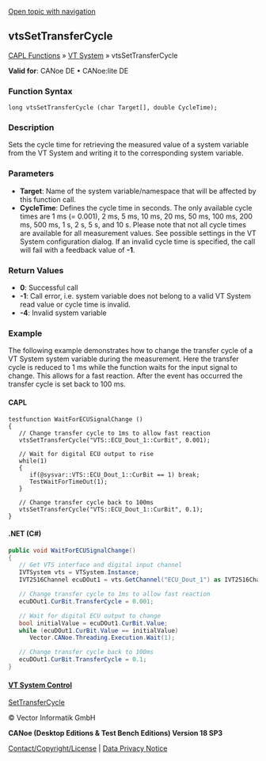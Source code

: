 [Open topic with navigation](../../../../../CANoeDEFamily.htm#Topics/CAPLFunctions/VTSystem/Functions/CAPLfunctionVTSvtsSetTransferCycle.md)

## vtsSetTransferCycle

[CAPL Functions](../../CAPLfunctions.md) » [VT System](../CAPLfunctionsVTSystemOverview.md) » vtsSetTransferCycle

**Valid for**: CANoe DE • CANoe:lite DE

### Function Syntax

```plaintext
long vtsSetTransferCycle (char Target[], double CycleTime);
```

### Description

Sets the cycle time for retrieving the measured value of a system variable from the VT System and writing it to the corresponding system variable.

### Parameters

- **Target**: Name of the system variable/namespace that will be affected by this function call.
- **CycleTime**: Defines the cycle time in seconds. The only available cycle times are 1 ms (= 0.001), 2 ms, 5 ms, 10 ms, 20 ms, 50 ms, 100 ms, 200 ms, 500 ms, 1 s, 2 s, 5 s, and 10 s. Please note that not all cycle times are available for all measurement values. See possible settings in the VT System configuration dialog. If an invalid cycle time is specified, the call will fail with a feedback value of **-1**.

### Return Values

- **0**: Successful call
- **-1**: Call error, i.e. system variable does not belong to a valid VT System read value or cycle time is invalid.
- **-4**: Invalid system variable

### Example

The following example demonstrates how to change the transfer cycle of a VT System system variable during the measurement. Here the transfer cycle is reduced to 1 ms while the function waits for the input signal to change. This allows for a fast reaction. After the event has occurred the transfer cycle is set back to 100 ms.

#### CAPL

```plaintext
testfunction WaitForECUSignalChange ()
{
   // Change transfer cycle to 1ms to allow fast reaction
   vtsSetTransferCycle("VTS::ECU_Dout_1::CurBit", 0.001);

   // Wait for digital ECU output to rise
   while(1)
   {
      if(@sysvar::VTS::ECU_Dout_1::CurBit == 1) break;
      TestWaitForTimeOut(1);
   }

   // Change transfer cycle back to 100ms
   vtsSetTransferCycle("VTS::ECU_Dout_1::CurBit", 0.1);
}
```

#### .NET (C#)

```csharp
public void WaitForECUSignalChange()
{
   // Get VTS interface and digital input channel
   IVTSystem vts = VTSystem.Instance;
   IVT2516Channel ecuDOut1 = vts.GetChannel("ECU_Dout_1") as IVT2516Channel;

   // Change transfer cycle to 1ms to allow fast reaction
   ecuDOut1.CurBit.TransferCycle = 0.001;

   // Wait for digital ECU output to change
   bool initialValue = ecuDOut1.CurBit.Value;
   while (ecuDOut1.CurBit.Value == initialValue)
      Vector.CANoe.Threading.Execution.Wait(1);

   // Change transfer cycle back to 100ms
   ecuDOut1.CurBit.TransferCycle = 0.1;
}
```

#### [VT System Control](../../../CANoeCANalyzer/VTSystem/VTSystemControl/VTSControl.md)

[SetTransferCycle](CAPLfunctionVTSSetTransferCycle.md)

© Vector Informatik GmbH

**CANoe (Desktop Editions & Test Bench Editions) Version 18 SP3**

[Contact/Copyright/License](../../../Shared/ContactCopyrightLicense.md) | [Data Privacy Notice](https://www.vector.com/int/en/company/get-info/privacy-policy/)
